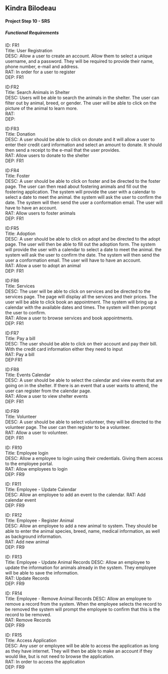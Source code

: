 ## Kindra Bilodeau
#### Project Step 10 - SRS

##### Functional Requirements

ID: FR1  
Title: User Registration     
DESC: Allow a user to create an account. Allow them to select a unique username, and a password. They will be required to provide their name, phone number, e-mail and address.  
RAT: In order for a user to register  
DEP: FR1

ID:FR2  
Title: Search Animals in Shelter  
DESC: Users will be able to search the animals in the shelter. The user can filter out by animal, breed, or gender. The user will be able to click on the picture of the animal to learn more.  
RAT:  
DEP:  

ID:FR3  
Title: Donation  
DESC: A user should be able to click on donate and it will allow a user to enter their credit card information and select an amount to donate. It should then send a receipt to the e-mail that the user provides.  
RAT: Allow users to donate to the shelter  
DEP: FR1  

ID:FR4  
Title: Foster  
DESC: A user should be able to click on foster and be directed to the foster page. The user can then read about fostering animals and fill out the fostering application. The system will provide the user with a calendar to select a date to meet the animal. the system will ask the user to confirm the date. The system will then send the user a conformation email. The user will have to have an account.  
RAT: Allow users to foster animals  
DEP: FR1  

ID:FR5  
Title: Adoption  
DESC: A user should be able to click on adopt and be directed to the adopt page. The user will then be able to fill out the adoption form. The system will provide the user with a calendar to select a date to meet the animal. the system will ask the user to confirm the date. The system will then send the user a conformation email. The user will have to have an account.  
RAT: Allow a user to adopt an animal  
DEP: FR1

ID:FR6  
Title: Services  
DESC: The user will be able to click on services and be directed to the services page. The page will display all the services and their prices. The user will be able to click book an appointment. The system will bring up a calendar with the available dates and times. The system will then prompt the user to confirm.  
RAT: Allow a user to browse services and book appointments.  
DEP: FR1  

ID:FR7  
Title: Pay a bill  
DESC: The user should be able to click on their account and pay their bill. With the credit card information either they need to input  
RAT: Pay a bill  
DEP:FR1

ID:FR8  
Title: Events Calendar  
DESC: A user should be able to select the calendar and view events that are going on in the shelter. If there is an event that a user wants to attend, the user can register from the calendar page.  
RAT: Allow a user to view shelter events  
DEP: FR1

ID:FR9  
Title: Volunteer  
DESC: A user should be able to select volunteer, they will be directed to the volunteer page. The user can then register to be a volunteer.  
RAT: Allow a user to volunteer.  
DEP: FR1

ID: FR10  
Title: Employee login  
DESC: Allow a employee to login using their credentials. Giving them access to the employee portal.  
RAT: Allow employees to login  
DEP: FR9  

ID: FR11  
Title: Employee - Update Calendar  
DESC: Allow an employee to add an event to the calendar.
RAT: Add calendar event  
DEP: FR9

ID: FR12  
Title: Employee - Register Animal   
DESC: Allow an employee to add a new animal to system. They should be able to enter the animal species, breed, name, medical information, as well as background information.  
RAT: Add new animal  
DEP: FR9  

ID: FR13  
Title: Employee - Update Animal Records
DESC: Allow an employee to update the information for animals already in the system. They employee will be able to save the information.  
RAT: Update Records  
DEP: FR9  

ID: FR14  
Title: Employee - Remove Animal Records
DESC: Allow an employee to remove a record from the system. When the employee selects the record to be removed the system will prompt the employee to confirm that this is the record to be removed.  
RAT: Remove Records  
DEP: FR9  

ID: FR15  
Title: Access Application  
DESC: Any user or employee will be able to access the application as long as they have internet. They will then be able to make an account if they would like, but is not need to browse the application.   
RAT: In order to access the application   
DEP: FR9
